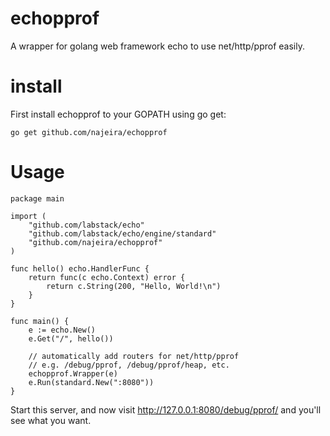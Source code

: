 # echopprof
A wrapper for golang web framework echo to use net/http/pprof easily.
# install
First install echopprof to your GOPATH using go get:
```
go get github.com/najeira/echopprof
```
# Usage
```
package main

import (
    "github.com/labstack/echo"
    "github.com/labstack/echo/engine/standard"
    "github.com/najeira/echopprof"
)

func hello() echo.HandlerFunc {
	return func(c echo.Context) error {
		return c.String(200, "Hello, World!\n")
	}
}

func main() {
    e := echo.New()
    e.Get("/", hello())

    // automatically add routers for net/http/pprof
    // e.g. /debug/pprof, /debug/pprof/heap, etc.
    echopprof.Wrapper(e)
    e.Run(standard.New(":8080"))
}
```
Start this server, and now visit http://127.0.0.1:8080/debug/pprof/ and you'll see what you want.



